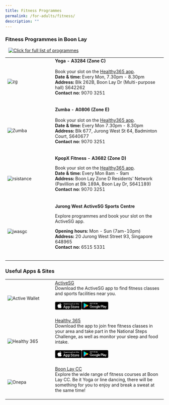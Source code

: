 ```yaml
---
title: Fitness Programmes
permalink: /for-adults/fitness/
description: ""
---
```

### Fitness Programmes in Boon Lay
<div style="margin: 10px;" class="col"> <p></p>
		<a href="/programmes-factsheet/"><img alt="Click for full list of programmes" src="https://dabuttonfactory.com/button.png?t=Click+for+Full+List+of+Programmes+(Boon+Lay)&amp;f=Open+Sans-Bold&amp;ts=25&amp;tc=fff&amp;hp=45&amp;vp=20&amp;c=11&amp;bgt=unicolored&amp;bgc=674ea7"></a></div><p></p>
<table style="width:100%">
  <tbody><tr>
		
</tr><tr>
    <td style="width:30%">
      <img src="https://post.healthline.com/wp-content/uploads/2020/10/Female_Yoga_732x549-thumbnail.jpg" alt="zg">
    </td>	
    <td style="width:70%">
			<b>	Yoga - A3284 (Zone C)</b>
   <br><br>
Book your slot on the <a href="https://www.healthhub.sg/programmes/197/healthyliving" target="_blank">Healthy365 app</a>. <br>
			<b> Date &amp; time:</b> Every Mon, 7.30pm - 8.30pm <br>
			<b> Address:</b> Blk 262B, Boon Lay Dr (Multi-purpose hall) S642262 <br>
			<b> Contact no: </b> 9070 3251 <br>
	<br><p></p></td>
</tr>

<tr>
    <td style="width:30%">
      <img src="https://assets.avenueone.sg/wp-content/uploads/2019/11/best-zumba-class-singapore-beatfactory-fitness.jpg" alt="Zumba">
    </td>	
    <td style="width:70%">
      			<b>	Zumba - A0806 (Zone E)</b>
   <br><br>
Book your slot on the <a href="https://www.healthhub.sg/programmes/197/healthyliving" target="_blank">Healthy365 app</a>. <br>
			<b> Date &amp; time:</b> Every Mon 7.30pm - 8.30pm<br>
			<b> Address:</b> Blk 677, Jurong West St 64, Badminton Court, S640677<br>
			<b> Contact no: </b> 9070 3251 <br>
    <br><p></p></td>
  </tr>
	
<tr>
    <td style="width:30%">
      <img src="https://safra-resources.azureedge.net/media-library/images/default-source/default-album/kpopx-(main-image).jpg?sfvrsn=73523d4d_0" alt="rsistance">
    </td>	
    <td style="width:70%">
      			<b>KpopX Fitness - A3682 (Zone D)</b><p>
		Book your slot on the <a href="https://www.healthhub.sg/programmes/197/healthyliving" target="_blank">Healthy365 app</a>. <br>
			<b> Date &amp; time:</b> Every Mon 8am - 9am <br>
			<b> Address:</b> Boon Lay Zone D Residents' Network (Pavillion at Blk 189A, Boon Lay Dr, S641189) <br>
			<b> Contact no: </b> 9070 3251<br>
			 <br></p><p></p></td>
  </tr>
		<tr>
    <td style="width:30%">
      <img src="https://scontent.fsin7-1.fna.fbcdn.net/v/t39.30808-6/300968601_768189384580709_3923904670367072526_n.jpg?_nc_cat=104&amp;ccb=1-7&amp;_nc_sid=19026a&amp;_nc_ohc=ErrcWSVrydoAX8UNFt_&amp;_nc_ht=scontent.fsin7-1.fna&amp;oh=00_AfDu8iM7pE0deThVgiX2q9UyUwUBKfA89LIg5U_64B_BzQ&amp;oe=64CE5452" alt="jwasgc">
    </td>	
    <td style="width:70%">
      			<b>Jurong West ActiveSG Sports Centre</b><p>
		Explore programmes and book your slot on the ActiveSG app. </p><p>
			<b> Opening hours:</b> Mon - Sun (7am-10pm)<br>
			<b> Address:</b> 20 Jurong West Street 93, Singapore 648965<br>
			<b> Contact no: </b> 6515 5331<br>
    <br></p></td>
  </tr></tbody></table><p></p><p></p>
	<h3> Useful Apps &amp; Sites</h3>


<table style="width:100%">
  <tbody><tr>
    <td style="width:30%">
      <img src="https://s3-ap-southeast-1.amazonaws.com/mmsproduction/program/s/ActiveSG.jpg" alt="Active Wallet">
    </td>	
    <td style="width:70%">
      	<a href="https://www.myactivesg.com/About-ActiveSG/myActiveSG-App" target="_blank">ActiveSG</a>
   <br>
	Download the ActiveSG app to find fitness classes and sports facilities near you. <br>
	<br>
<div style="width:50%;display:flex;flex-wrap:wrap;">
         <div style="flex:50%"><a href="https://apps.apple.com/sg/app/activesg/id827595244" target="_blanket"><img alt="Apple App Store Link" src="/images/community/appstoreicon/apple-store.png"></a>
          </div>
          <div style="flex:50%;"><a href="https://play.google.com/store/apps/details?id=com.iapps.ssc" target="_blanket"><img alt="Google Play Store Link" src="/images/community/appstoreicon/google-play.png"></a>
          </div>
      </div>  
    <br></td>
  </tr>
		
<tr>
		 <td style="width:30%">
      <img src="https://play-lh.googleusercontent.com/PpfJTn4mU_d_r3zFGeF1hOs22uYKHry6QFLC9PqefEpfVcQyH17EfeBA86-iPTC-U-o" alt="Healthy 365">
    </td>	
    <td style="width:70%">
      	<a href="https://hpb.gov.sg/healthy-living/healthy-365" target="_blank">Healthy 365</a>
   <br>
	Download the app to join free fitness classes in your area and take part in the National Steps Challenge, as well as monitor your sleep and food intake.<br>
	<br>
<div style="width:50%;display:flex;flex-wrap:wrap;">
         <div style="flex:50%"><a href="https://apps.apple.com/sg/app/healthy-365/id1040202154" target="_blanket"><img alt="Apple App Store Link" src="/images/community/appstoreicon/apple-store.png"></a>
          </div>
          <div style="flex:50%;"><a href="https://play.google.com/store/apps/details?id=sg.gov.hpb.healthy365" target="_blanket"><img alt="Google Play Store Link" src="/images/community/appstoreicon/google-play.png"></a>
          </div>
      </div>  
    <br></td>
  </tr>
		
		
<tr>
    <td style="width:30%">
      <img src="https://www.pa.gov.sg/images/Our%20Network/Community%20Club/onepalogo.jpg" alt="Onepa">
    </td>	
    <td style="width:70%">
      	<a href="https://www.onepa.gov.sg/cc/boon-lay-cc" target="_blank">Boon Lay CC</a>
   <br>
	Explore the wide range of fitness courses at Boon Lay CC. Be it Yoga or line dancing, there will be something for you to enjoy and break a sweat at the same time! <br>
	<br></td>
</tr>
</tbody></table>
<br>